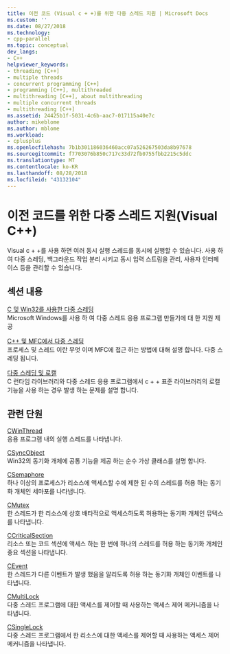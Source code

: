 ```yaml
---
title: 이전 코드 (Visual c + +)를 위한 다중 스레드 지원 | Microsoft Docs
ms.custom: ''
ms.date: 08/27/2018
ms.technology:
- cpp-parallel
ms.topic: conceptual
dev_langs:
- C++
helpviewer_keywords:
- threading [C++]
- multiple threads
- concurrent programming [C++]
- programming [C++], multithreaded
- multithreading [C++], about multithreading
- multiple concurrent threads
- multithreading [C++]
ms.assetid: 24425b1f-5031-4c6b-aac7-017115a40e7c
author: mikeblome
ms.author: mblome
ms.workload:
- cplusplus
ms.openlocfilehash: 7b1b301186036460acc07a526267503da8b97678
ms.sourcegitcommit: f7703076b850c717c33d72fb0755fbb2215c5ddc
ms.translationtype: MT
ms.contentlocale: ko-KR
ms.lasthandoff: 08/28/2018
ms.locfileid: "43132104"
---
```

# <a name="multithreading-support-for-older-code-visual-c"></a>이전 코드를 위한 다중 스레드 지원(Visual C++)
Visual c + +를 사용 하면 여러 동시 실행 스레드를 동시에 실행할 수 있습니다. 사용 하 여 다중 스레딩, 백그라운드 작업 분리 시키고 동시 입력 스트림을 관리, 사용자 인터페이스 등을 관리할 수 있습니다.  
  
## <a name="in-this-section"></a>섹션 내용  
 
[C 및 Win32를 사용한 다중 스레딩](multithreading-with-c-and-win32.md)  
Microsoft Windows를 사용 하 여 다중 스레드 응용 프로그램 만들기에 대 한 지원 제공  
  
[C++ 및 MFC에서 다중 스레딩](multithreading-with-cpp-and-mfc.md)  
프로세스 및 스레드 이란 무엇 이며 MFC에 접근 하는 방법에 대해 설명 합니다. 다중 스레딩 됩니다.  
  
[다중 스레딩 및 로캘](multithreading-and-locales.md)  
C 런타임 라이브러리와 다중 스레드 응용 프로그램에서 c + + 표준 라이브러리의 로캘 기능을 사용 하는 경우 발생 하는 문제를 설명 합니다.  
  
## <a name="related-sections"></a>관련 단원  
 
[CWinThread](../mfc/reference/cwinthread-class.md)  
응용 프로그램 내의 실행 스레드를 나타냅니다.  
  
[CSyncObject](../mfc/reference/csyncobject-class.md)  
Win32의 동기화 개체에 공통 기능을 제공 하는 순수 가상 클래스를 설명 합니다.  
  
[CSemaphore](../mfc/reference/csemaphore-class.md)  
하나 이상의 프로세스가 리소스에 액세스할 수에 제한 된 수의 스레드를 허용 하는 동기화 개체인 세마포를 나타냅니다.  
  
[CMutex](../mfc/reference/cmutex-class.md)  
한 스레드가 한 리소스에 상호 배타적으로 액세스하도록 허용하는 동기화 개체인 뮤텍스를 나타냅니다.  
  
[CCriticalSection](../mfc/reference/ccriticalsection-class.md)  
리소스 또는 코드 섹션에 액세스 하는 한 번에 하나의 스레드를 허용 하는 동기화 개체인 중요 섹션을 나타냅니다.  
  
[CEvent](../mfc/reference/cevent-class.md)  
한 스레드가 다른 이벤트가 발생 했음을 알리도록 허용 하는 동기화 개체인 이벤트를 나타냅니다.  
  
[CMultiLock](../mfc/reference/cmultilock-class.md)  
다중 스레드 프로그램에 대한 액세스를 제어할 때 사용하는 액세스 제어 메커니즘을 나타냅니다.  
  
[CSingleLock](../mfc/reference/csinglelock-class.md)  
다중 스레드 프로그램에서 한 리소스에 대한 액세스를 제어할 때 사용하는 액세스 제어 메커니즘을 나타냅니다.  